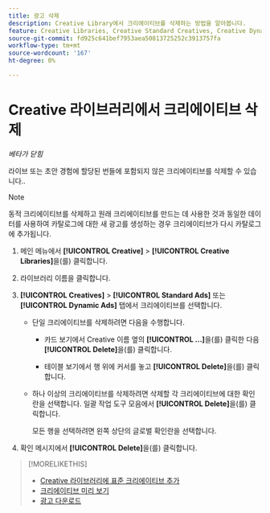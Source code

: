 ```yaml
---
title: 광고 삭제
description: Creative Library에서 크리에이티브를 삭제하는 방법을 알아봅니다.
feature: Creative Libraries, Creative Standard Creatives, Creative Dynamic Creatives
source-git-commit: fd925c641bef7953aea50813725252c3913757fa
workflow-type: tm+mt
source-wordcount: '167'
ht-degree: 0%

---
```


# Creative 라이브러리에서 크리에이티브 삭제

*베타가 닫힘*

라이브 또는 초안 경험에 할당된 번들에 포함되지 않은 크리에이티브를 삭제할 수 있습니다.<!-- verify if we can have child creative variations anymore:  , and that doesn't have child creative variations in a bundle that's assigned to a live or draft experience  -->.<!-- Add an x-ref to experience statuses, or an about page??  --> <!-- add with an x-ref once this feature is added:  If a creative is assigned to a live experience, then remove it from the experience before you continue. -->

>[!NOTE]
>
>동적 크리에이티브를 삭제하고 원래 크리에이티브를 만드는 데 사용한 것과 동일한 데이터를 사용하여 카탈로그에 대한 새 광고를 생성하는 경우 크리에이티브가 다시 카탈로그에 추가됩니다.

1. 메인 메뉴에서 **[!UICONTROL Creative]** > **[!UICONTROL Creative Libraries]**&#x200B;을(를) 클릭합니다.

1. 라이브러리 이름을 클릭합니다.

1. **[!UICONTROL Creatives]** > **[!UICONTROL Standard Ads]** 또는 **[!UICONTROL Dynamic Ads]** 탭에서 크리에이티브를 선택합니다.

   * 단일 크리에이티브를 삭제하려면 다음을 수행합니다.

      * 카드 보기에서 Creative 이름 옆의 **[!UICONTROL ...]**&#x200B;을(를) 클릭한 다음 **[!UICONTROL Delete]**&#x200B;을(를) 클릭합니다.

      * 테이블 보기에서 행 위에 커서를 놓고 **[!UICONTROL Delete]**&#x200B;을(를) 클릭합니다.

   * 하나 이상의 크리에이티브를 삭제하려면 삭제할 각 크리에이티브에 대한 확인란을 선택합니다. 일괄 작업 도구 모음에서 **[!UICONTROL Delete]**&#x200B;을(를) 클릭합니다.

     모든 행을 선택하려면 왼쪽 상단의 글로벌 확인란을 선택합니다.

1. 확인 메시지에서 **[!UICONTROL Delete]**&#x200B;을(를) 클릭합니다.

>[!MORELIKETHIS]
>
>* [Creative 라이브러리에 표준 크리에이티브 추가](creative-add-standard.md)
>* [크리에이티브 미리 보기](creative-preview.md)
>* [광고 다운로드](creative-download.md)
